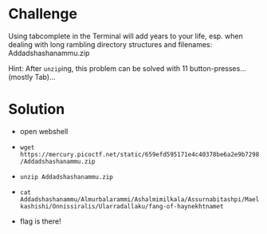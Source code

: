 # Challenge

Using tabcomplete in the Terminal will add years to your life, esp. when dealing with long rambling directory structures and filenames: Addadshashanammu.zip

Hint: After `unzip`ing, this problem can be solved with 11 button-presses...(mostly Tab)...

# Solution

- open webshell

- ```wget https://mercury.picoctf.net/static/659efd595171e4c40378be6a2e9b7298/Addadshashanammu.zip```

- ```unzip Addadshashanammu.zip```

- ```cat Addadshashanammu/Almurbalarammi/Ashalmimilkala/Assurnabitashpi/Maelkashishi/Onnissiralis/Ularradallaku/fang-of-haynekhtnamet```

- flag is there!

